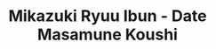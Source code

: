 --- 
title: "Mikazuki Ryuu Ibun - Date Masamune Koushi"
publishdate: "2019-7-2T16:48:46+02:00"
src: "https://365manga.net/manga/mikazuki-ryuu-ibun-date-masamune-koushi"
image: "https://data.365manga.net/images/thumbnails/15859-mikazuki-ryuu-ibun-date-masamune-koushi.jpg"
description: ""
---
